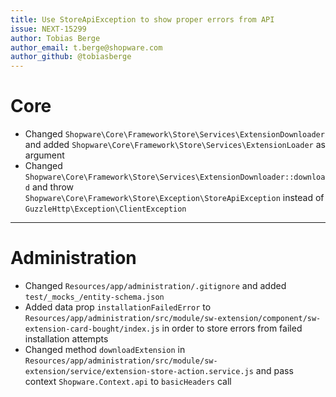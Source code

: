 ```yaml
---
title: Use StoreApiException to show proper errors from API
issue: NEXT-15299
author: Tobias Berge
author_email: t.berge@shopware.com 
author_github: @tobiasberge
---
```

# Core
* Changed `Shopware\Core\Framework\Store\Services\ExtensionDownloader` and added `Shopware\Core\Framework\Store\Services\ExtensionLoader` as argument
* Changed `Shopware\Core\Framework\Store\Services\ExtensionDownloader::download` and throw `Shopware\Core\Framework\Store\Exception\StoreApiException` instead of `GuzzleHttp\Exception\ClientException`
___
# Administration
* Changed `Resources/app/administration/.gitignore` and added `test/_mocks_/entity-schema.json`
* Added data prop `installationFailedError` to `Resources/app/administration/src/module/sw-extension/component/sw-extension-card-bought/index.js` in order to store errors from failed installation attempts
* Changed method `downloadExtension` in `Resources/app/administration/src/module/sw-extension/service/extension-store-action.service.js` and pass context `Shopware.Context.api` to `basicHeaders` call

